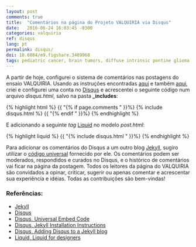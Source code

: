 ```yaml
---
layout: post
comments: true
title:  "Comentários na página do Projeto VALQUIRIA via Disqus"
date:   2016-06-24 16:03:45 -0300
categories: valquiria
ref: disqus
lang: pt
permalink: disqus/
doi: 10.6084/m9.figshare.3489968
tags: pediatric cancer, brain tumors, diffuse intrinsic pontine glioma, clinical trial, disqus, jekyll, project valkyrie
---
```


A partir de hoje, configurei o sistema de comentários nas postagens do ensaio VALQUIRIA. Usando as instruções encontradas [aqui][disqus-jekyll-install] e também [aqui][disqus-jekyll], criei e configurei uma conta no [Disqus][disqus] e acrescentei o seguinte código num arquivo _disqus.html_, salvo na pasta **\_includes**:

{% highlight html %}
  {{ "{% if page.comments " }}%}
  {% include  disqus.html %}
  {{ "{% endif " }}%}
{% endhighlight %}

E adicionando a seguinte _tag_ [Liquid][liquid] no modelo _post.html_:

{% highlight liquid %}
  {{ "{% include  disqus.html " }}%}
{% endhighlight %}


Para adicionar os comentários do Disqus a um outro blog [Jekyll][jekyll], sugiro utilizar o [código universal][disqus-embed] fornecido por ele.
Os comentários podem ser moderados, respondidos e curados no Disqus, e o histórico de comentários vai ficar na página da postagem. Todos os leitores da página do VALQUIRIA são convidados a opinar, criticar, sugerir ou apenas comentar e acrescentar sua experiência e idéias. Todas as contribuições são bem-vindas!

### Referências:

- [Jekyll][jekyll]
- [Disqus][disqus]
- [Disqus, Universal Embed Code][disqus-embed]
- [Disqus, Jekyll Installation Instructions][disqus-jekyll-install]
- [Disqus, Adding Disqus to a Jekyll blog][disqus-jekyll]
- [Liquid, Liquid for designers][liquid]

[jekyll]: https://jekyllrb.com
[disqus]: https://disqus.com
[disqus-embed]: https://disqus.com/admin/universalcode/
[disqus-jekyll-install]: https://help.disqus.com/customer/portal/articles/472138-jekyll-installation-instructions
[disqus-jekyll]: http://sgeos.github.io/jekyll/disqus/2016/02/14/adding-disqus-to-a-jekyll-blog.html
[liquid]: https://github.com/Shopify/liquid/wiki/liquid-for-designers
